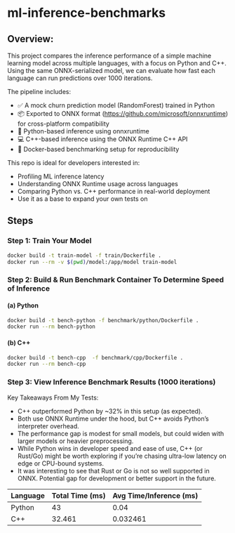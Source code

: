 # ml-inference-benchmarks

## Overview:

This project compares the inference performance of a simple machine learning model across multiple languages, with a focus on Python and C++. Using the same ONNX-serialized model, we can evaluate how fast each language can run predictions over 1000 iterations.

The pipeline includes:
- ✅ A mock churn prediction model (RandomForest) trained in Python
- 📦 Exported to ONNX format (https://github.com/microsoft/onnxruntime) for cross-platform compatibility
- 🐍 Python-based inference using onnxruntime
- 💻 C++-based inference using the ONNX Runtime C++ API
- 🐳 Docker-based benchmarking setup for reproducibility

This repo is ideal for developers interested in:
- Profiling ML inference latency
- Understanding ONNX Runtime usage across languages
- Comparing Python vs. C++ performance in real-world deployment
- Use it as a base to expand your own tests on

## Steps

### Step 1: Train Your Model

```sh
docker build -t train-model -f train/Dockerfile .
docker run --rm -v $(pwd)/model:/app/model train-model
```

### Step 2: Build & Run Benchmark Container To Determine Speed of Inference

#### (a) Python
```sh
docker build -t bench-python -f benchmark/python/Dockerfile .
docker run --rm bench-python
```

#### (b) C++
```sh
docker build -t bench-cpp  -f benchmark/cpp/Dockerfile .
docker run --rm bench-cpp
```

### Step 3: View Inference Benchmark Results (1000 iterations)

Key Takeaways From My Tests:
* C++ outperformed Python by ~32% in this setup (as expected).
* Both use ONNX Runtime under the hood, but C++ avoids Python’s interpreter overhead.
* The performance gap is modest for small models, but could widen with larger models or heavier preprocessing.
* While Python wins in developer speed and ease of use, C++ (or Rust/Go) might be worth exploring if you’re chasing ultra-low latency on edge or CPU-bound systems. 
* It was interesting to see that Rust or Go is not so well supported in ONNX. Potential gap for development or better support in the future.

| Language | Total Time (ms) | Avg Time/Inference (ms) |
|----------|------------------|------------------------|
| Python   | 43               | 0.04                   |
| C++      | 32.461           | 0.032461               |
